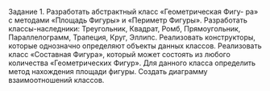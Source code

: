 Задание 1.
Разработать абстрактный класс «Геометрическая Фигу-
ра» с методами «Площадь Фигуры» и «Периметр Фигуры».
Разработать классы-наследники: Треугольник, Квадрат,
Ромб, Прямоугольник, Параллелограмм, Трапеция, Круг,
Эллипс. Реализовать конструкторы, которые однозначно
определяют объекты данных классов.
Реализовать класс «Составная Фигура», который
может состоять из любого количества «Геометрических
Фигур». Для данного класса определить метод нахождения
площади фигуры. Создать диаграмму взаимоотношений
классов.